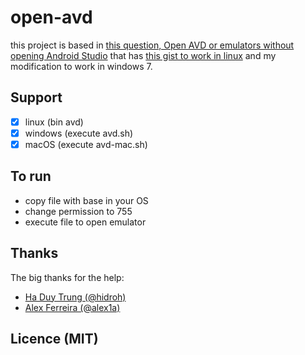 # open-avd


this project is based in [this question, Open AVD or emulators without opening Android Studio](https://superuser.com/questions/1186289/open-avd-or-emulators-without-opening-android-studio) that has [this gist to work in linux](https://gist.github.com/hidroh/67b2ee7bbdd9038450c00d8a4d69c3fa) and my modification to work in windows 7.

## Support

- [x] linux (bin avd)
- [x] windows (execute avd.sh)
- [x] macOS (execute avd-mac.sh)

## To run

- copy file with base in your OS
- change permission to 755 
- execute file to open emulator


## Thanks

The big thanks for the help:

- [Ha Duy Trung (@hidroh)](https://github.com/hidroh)
- [Alex Ferreira (@alex1a)](https://github.com/alex1a)


## Licence (MIT)
